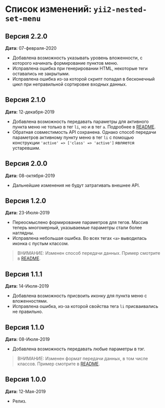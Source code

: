 Список изменений: `yii2-nested-set-menu`
===============================

## Версия 2.2.0

**Дата:** 07-февраля-2020

- Добавлена возможность указывать уровень вложенности, с которого начинать формирование пунктов меню.
- Исправлена ошибка при генерировании HTML, некоторые теги оставались не закрытыми.
- Исправлена ошибка из-за которой скрипт попадал в бесконечный цикл при неправильной сортировке входных данных.

## Версия 2.1.0

**Дата:** 12-декабря-2019

- Добавлена возможность передавать параметры для активного пункта меню не только в тег `li`, но и в тег `a`.
Подробнее в [README](https://github.com/laker-ls/yii2-nested-set-menu/blob/master/README.md).
- Обратная совместимость API сохранена. Однако способ передачи параметров активному пункту меню в тег `li` с помощью
конструкции `'active' => ['class' => 'active']` является устаревшим.

## Версия 2.0.0

**Дата:** 08-октября-2019

- Дальнейшие изменения не будут затрагивать внешнее API.

## Версия 1.2.0

**Дата:** 23-Июля-2019

- Переосмыслено формирование параметров для тегов. Массив теперь многомерный, указываемые параметры стали более наглядны.
- Исправлена небольшая ошибка. Во всех тегах `<a>` выводилась иконка с пустым классом.

> ВНИМАНИЕ: Изменен способ передачи данных. Пример смотрите в [README](https://github.com/laker-ls/yii2-nested-set-menu/blob/master/README.md).

## Версия 1.1.1

**Дата:** 14-Июля-2019

- Добавлена возможность присвоить иконку для пункта меню с вложенностями.
- Исправлена ошибка, из-за которой свойства тега `li` присваивались не правильно.

## Версия 1.1.0

**Дата:** 08-Июля-2019

- Добавлена возможность передавать любые параметры в тэг.
> ВНИМАНИЕ: Изменен формат передачи данных, в том числе классов. Пример смотрите в [README](https://github.com/laker-ls/yii2-nested-set-menu/blob/master/README.md).

## Версия 1.0.0

**Дата:** 12-Мая-2019

- Релиз.